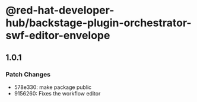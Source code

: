 # @red-hat-developer-hub/backstage-plugin-orchestrator-swf-editor-envelope

## 1.0.1

### Patch Changes

- 578e330: make package public
- 9156260: Fixes the workflow editor
